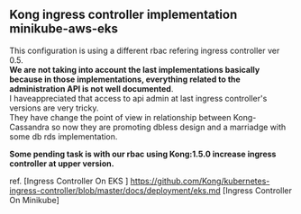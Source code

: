 ## Kong ingress controller implementation minikube-aws-eks

This configuration is using a different rbac refering ingress controller ver 0.5.</br>
**We are not taking into account the last implementations basically
because in those implementations, everything related to the administration API is not well documented**.</br>
I haveappreciated that access to api admin at last ingress controller's versions are very tricky.  
They have change the point of view in relationship between Kong-Cassandra so now they are promoting dbless design and a marriadge with some db rds implementation.

**Some pending task is with our rbac using Kong:1.5.0 increase ingress controller at upper version.**

ref.
[Ingress Controller On EKS ] https://github.com/Kong/kubernetes-ingress-controller/blob/master/docs/deployment/eks.md
[Ingress Controller On Minikube] 
